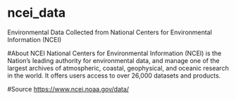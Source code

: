 # ncei_data
Environmental Data Collected from National Centers for Environmental Information (NCEI)

#About NCEI
National Centers for Environmental Information (NCEI) is the Nation’s leading authority for environmental data, and manage one of the largest archives of atmospheric, coastal, geophysical, and oceanic research in the world. It offers users access to over 26,000 datasets and products.

#Source
https://www.ncei.noaa.gov/data/
